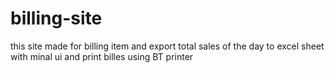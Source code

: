 # billing-site

this site made for billing item and export total sales of the day to excel sheet with minal ui and print billes using BT printer 

